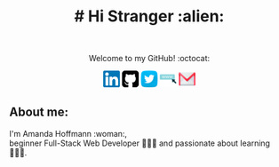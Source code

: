 <h1 color="black" align="center"> # Hi Stranger :alien: </h1>
<br/>
<p align="center" color="grey" size="14px">Welcome to my GitHub! :octocat:</p>
<p align="center">
    <a href="https://www.linkedin.com/in/amanda-h-660bab130/"><img src="icons/linkedin.svg"     alt="LinkedinIcon" width="30" height="30" aling="center"><img/></a>
    <a href="https://github.com/amandahp"><img src="icons/github-sign.svg" alt="GitHubIcon"     width="30" height="30" aling="center"><img/></a>
    <a href="https://twitter.com/HoffmannDev"><img src="icons/twitter.svg" alt="TwitterIcon"    width="30" height="30" aling="center"><img/></a>
    <a href="https://master.d182jwb085wxox.amplifyapp.com/home"><img src="icons/search-engine.svg" alt="SiteIcon"   width="30" height="30" aling="center"><img/></a>
    <a href="mailto:amandahoffmann2001@gmail.com"><img src="icons/gmail.svg" alt="GmailIcon"    width="30" height="30" aling="center"><img/></a>
</p>

<h2 align='left'>About me:</h2>
<p align='left' color="grey" font-size="20px">I'm Amanda Hoffmann :woman:, <br/>beginner Full-Stack Web Developer 👩🏻‍💻 and passionate about learning 👩🏻‍🏫.</p>
